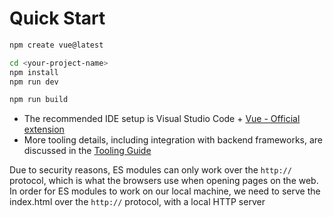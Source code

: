 # Quick Start

```bash
npm create vue@latest

cd <your-project-name>
npm install
npm run dev

npm run build
```

- The recommended IDE setup is Visual Studio Code + [Vue - Official extension](https://marketplace.visualstudio.com/items?itemName=Vue.volar)
- More tooling details, including integration with backend frameworks, are discussed in the [Tooling Guide](https://vuejs.org/guide/scaling-up/tooling.html)

Due to security reasons, ES modules can only work over the `http://` protocol, which is what the browsers use when opening pages on the web. In order for ES modules to work on our local machine, we need to serve the index.html over the `http://` protocol, with a local HTTP server

